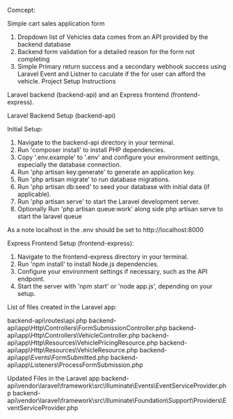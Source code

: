 Comcept:

Simple cart sales application form

1. Dropdown list of Vehicles data comes from an API provided by the backend database
2. Backend form validation for a detailed reason for the form not completing
3. Simple Primary return success and a secondary webhook success using Laravel Event and Listner to caculate if the for user can afford the vehicle.
Project Setup Instructions

Laravel backend (backend-api) and an Express frontend (frontend-express).

Laravel Backend Setup (backend-api)

Initial Setup:

1. Navigate to the backend-api directory in your terminal.
2. Run 'composer install' to install PHP dependencies.
3. Copy '.env.example' to '.env' and configure your environment settings, especially the database connection.
4. Run 'php artisan key:generate' to generate an application key.
5. Run 'php artisan migrate' to run database migrations.
6. Run 'php artisan db:seed' to seed your database with initial data (if applicable).
7. Run 'php artisan serve' to start the Laravel development server.
8. Optionally Run 'php artisan queue:work' along side php artisan serve to start the laravel queue

As a note localhost in the .env should be set to http://localhost:8000


Express Frontend Setup (frontend-express):

1. Navigate to the frontend-express directory in your terminal.
2. Run 'npm install' to install Node.js dependencies.
3. Configure your environment settings if necessary, such as the API endpoint.
4. Start the server with 'npm start' or 'node app.js', depending on your setup.

List of files created in the Laravel app:

backend-api\routes\api.php
backend-api\app\Http\Controllers\FormSubmissionController.php
backend-api\app\Http\Controllers\VehicleController.php
backend-api\app\Http\Resources\VehiclePricingResource.php
backend-api\app\Http\Resources\VehicleResource.php
backend-api\app\Events\FormSubmitted.php
backend-api\app\Listeners\ProcessFormSubmission.php

Updated Files in the Laravel app
backend-api\vendor\laravel\framework\src\Illuminate\Events\EventServiceProvider.php
backend-api\vendor\laravel\framework\src\Illuminate\Foundation\Support\Providers\EventServiceProvider.php
